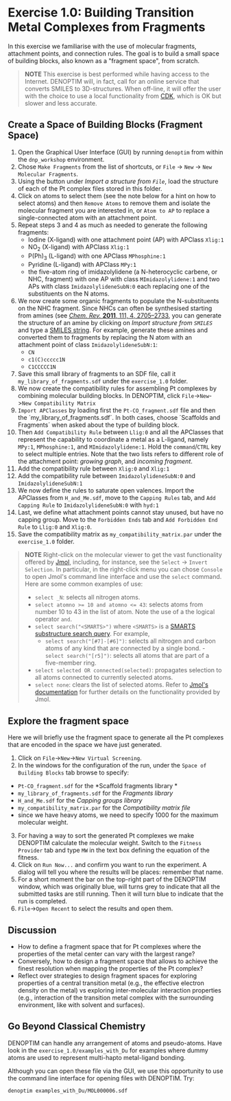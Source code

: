 # Exercise 1.0: Building Transition Metal Complexes from Fragments

In this exercise we familiarise with the use of molecular fragments, attachment points, and connection rules. The goal is to build a small space of building blocks, also known as a "fragment space", from scratch.

> **NOTE** This exercise is best performed while having access to the Internet. DENOPTIM will, in fact, call for an online service that converts SMILES to 3D-structures. When off-line, it will offer the user with the choice to use a local functionality from [CDK](https://cdk.github.io/), which is OK but slower and less accurate.


## Create a Space of Building Blocks (Fragment Space)

1. Open the Graphical User Interface (GUI) by running `denoptim` from within the `dnp_workshop` environment.
2. Chose `Make Fragments` from the list of shortcuts, or `File` -> `New` -> `New Molecular Fragments`.
3. Using the button under *Import a structure from `File`*, load the structure of each of the Pt complex files stored in this folder.
4. Click on atoms to select them (see the note below for a hint on how to select atoms) and then `Remove Atoms` to remove them and isolate the molecular fragment you are interested in, or `Atom to AP` to replace a single-connected atom with an attachment point.
5. Repeat steps 3 and 4 as much as needed to generate the following fragments:
	- Iodine (X-ligand) with one attachment point (AP) with APClass `Xlig:1`
	- NO<sub>2</sub> (X-ligand) with APClass `Xlig:1`
	- P(Ph)<sub>3</sub> (L-ligand) with one APClass `MPhosphine:1`
	- Pyridine (L-ligand) with APClass `MPy:1`
	- the five-atom ring of imidazolylidene (a N-heterocyclic carbene, or NHC, fragment) with one AP with class `MImidazolylidene:1` and two APs with class `ImidazolylideneSubN:0` each replacing one of the substituents on the N atoms.
6. We now create some organic fragments to populate the N-substituents on the NHC fragment. Since NHCs can often be synthesised starting from amines (see [*Chem. Rev.* **2011**, 111, 4, 2705–2733](https://doi.org/10.1021/cr100328e), you can generate the structure of an amine by clicking on *Import structure from `SMILES`* and type a [SMILES string](https://www.daylight.com/dayhtml/doc/theory/theory.smiles.html). For example, generate these amines and converted them to fragments by replacing the N atom with an attachment point of class `ImidazolylideneSubN:1`:
	- `CN`
	- `c1(C)ccccc1N`
	- `C1CCCCC1N`
7. Save this small library of fragments to an SDF file, call it `my_library_of_fragments.sdf` under the `exercise_1.0` folder.
8. We now create the compatibility rules for assembling Pt complexes by combining molecular building blocks. In DENOPTIM, click `File`->`New`->`New Compatibility Matrix`
9. `Import APClasses` by loading first the `Pt-CO_fragment.sdf` file and then the ´my_library_of_fragments.sdf´. In both cases, choose ´Scaffolds and Fragments´ when asked about the type of building block.
10. Then `Add Compatibility Rule` between `Llig:0` and all the APClasses that represent the capability to coordinate a metal as a L-ligand, namely `MPy:1`, `MPhosphine:1`, and `MImidazolylidene:1`. Hold the `command`/`CTRL` key to select multiple entries. Note that the two lists refers to different role of the attachment point: *growing graph*, and *incoming fragment*.
11. Add the compatibility rule between `Xlig:0` and `Xlig:1`
12. Add the compatibility rule between `ImidazolylideneSubN:0` and `ImidazolylideneSubN:1`
13. We now define the rules to saturate open valences. Import the APClasses from `H_and_Me.sdf`, move to the `Capping Rules` tab, and `Add Capping Rule` to `ImidazolylideneSubN:0` with `hyd:1`
14. Last, we define what attachment points cannot stay unused, but have no capping group. Move to the `Forbidden Ends` tab and `Add Forbidden End Rule` to `Llig:0`  and `Xlig:0`.
15. Save the compatibility matrix as `my_compatibility_matrix.par` under the `exercise_1.0` folder.

> **NOTE** Right-click on the molecular viewer to get the vast functionality offered by [Jmol](http://jmol.sourceforge.net/), including, for instance, see the `Select` -> `Invert Selection`. In particular, in the right-click menu you can chose `Console` to open Jmol's command line interface and use the `select` command. Here are some common examples of use:
> - `select _N`: selects all nitrogen atoms.
> - `select atomno >= 10 and atomno <= 43`: selects atoms from number 10 to 43 in the list of atom. Note the use of a the logical operator `and`.
> - `select search("<SMARTS>")` where `<SMARTS>` is a [SMARTS substructure search query](https://www.daylight.com/dayhtml/doc/theory/theory.smarts.html). For example,
>	- `select search("[#7]-[#6]")`: selects all nitrogen and carbon atoms of any kind that are connected by a single bond.
	- `select search("[r5]")`: selects all atoms that are part of a five-member ring.
> - `select selected OR connected(selected)`: propagates selection to all atoms connected to currently selected atoms.
> - `select none`: clears the list of selected atoms.
> Refer to [Jmol's documentation](https://chemapps.stolaf.edu/jmol/docs/) for further details on the functionality provided by Jmol.

## Explore the fragment space
Here we will briefly use the fragment space to generate all the Pt complexes that are encoded in the space we have just generated.
1. Click on `File`->`New`->`New Virtual Screening`.
2. In the windows for the configuration of the run, under the `Space of Building Blocks` tab browse to specify:
- `Pt-CO_fragment.sdf` for the *Scaffold fragments library *
- `my_library_of_fragments.sdf` for the *Fragments library*
- `H_and_Me.sdf` for the *Capping groups library*
- `my_compatibility_matrix.par` for the *Compatibility matrix file*
- since we have heavy atoms, we need to specify 1000 for the maximum molecular weight.
3. For having a way to sort the generated Pt complexes we make DENOPTIM calculate the molecular weight. Switch to the `Fitness Provider` tab and type `MW` in the text box defining the equation of the fitness.
4. Click on `Run Now...` and confirm you want to run the experiment. A dialog will tell you where the results will be places: remember that name.
5. For a short moment the bar on the top-right part of the DENOPTIM window, which was originally blue, will turns grey to indicate that all the submitted tasks are still running. Then it will turn blue to indicate that the run is completed.
6. `File`->`Open Recent` to select the results and open them.

## Discussion
- How to define a fragment space that for Pt complexes where the properties of the metal center can vary with the largest range?
- Conversely, how to design a fragment space that allows to achieve the finest resolution when mapping the properties of the Pt complex?
- Reflect over strategies to design fragment spaces for exploring properties of a central transition metal (e.g., the effective electron density on the metal) vs exploring inter-molecular interaction properties (e.g., interaction of the transition metal complex with the surrounding environment, like with solvent and surfaces).

## Go Beyond Classical Chemistry
DENOPTIM can handle any arrangement of atoms and pseudo-atoms. Have  look in the `exercise_1.0/examples_with_Du` for examples where dummy atoms are used to represent multi-hapto metal-ligand bonding.

Although you can open these file via the GUI, we use this opportunity to use the command line interface for opening files with DENOPTIM. Try:
```
denoptim examples_with_Du/MOL000006.sdf
```
